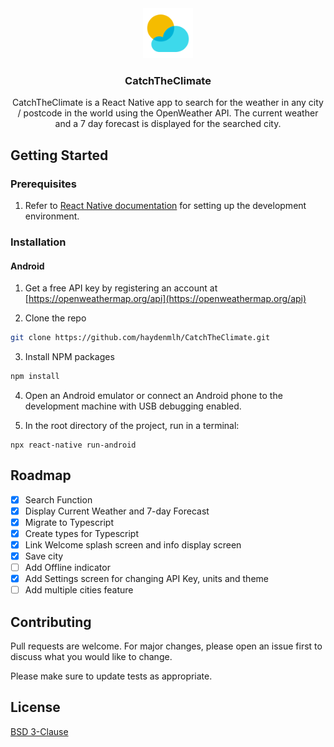 <div align="center">
  <a href="https://github.com/othneildrew/Best-README-Template">
    <img src="src/assets/icon.png" alt="Logo" width="80" height="80">
  </a>

  <h3 align="center">CatchTheClimate</h3>

  <p align="center">
    CatchTheClimate is a React Native app to search for the weather in any city / postcode in the world using the OpenWeather API. The current weather and a 7 day forecast is displayed for the searched city.
    <br />
  </p>
</div>

## Getting Started

### Prerequisites

1. Refer to [React Native documentation](https://reactnative.dev/docs/environment-setup) for setting up the development environment.


### Installation

#### Android

1. Get a free API key by registering an account at [https://openweathermap.org/api](https://openweathermap.org/api)

2. Clone the repo
  ```sh
  git clone https://github.com/haydenmlh/CatchTheClimate.git
  ```

3. Install NPM packages
  ```sh
  npm install
  ```

4. Open an Android emulator or connect an Android phone to the development machine with USB debugging enabled.

5. In the root directory of the project, run in a terminal:

  ```
  npx react-native run-android
  ```

## Roadmap

- [x] Search Function
- [x] Display Current Weather and 7-day Forecast
- [x] Migrate to Typescript
- [x] Create types for Typescript
- [x] Link Welcome splash screen and info display screen
- [x] Save city
- [ ] Add Offline indicator
- [x] Add Settings screen for changing API Key, units and theme
- [ ] Add multiple cities feature

## Contributing
Pull requests are welcome. For major changes, please open an issue first to discuss what you would like to change.

Please make sure to update tests as appropriate.

## License
[BSD 3-Clause](https://choosealicense.com/licenses/bsd-3-clause/)
